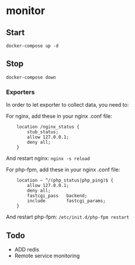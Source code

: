 # monitor

## Start

```shell
docker-compose up -d
```

## Stop

```shell
docker-compose down
```

### Exporters

In order to let exporter to collect data, you need to:

For nginx, add these in your nginx .conf file:

```nginx
    location /nginx_status {
        stub_status;
        allow 127.0.0.1;
        deny all;
    }
```

And restart nginx: `nginx -s reload`

For php-fpm, add these in your nginx .conf file:

```nginx
    location ~ ^/(php_status|php_ping)$ {
        allow 127.0.0.1;
        deny all;
        fastcgi_pass   backend;
        include        fastcgi_params;
    }
```

And restart php-fpm: `/etc/init.d/php-fpm restart`

## Todo

- ADD redis
- Remote service monitoring
